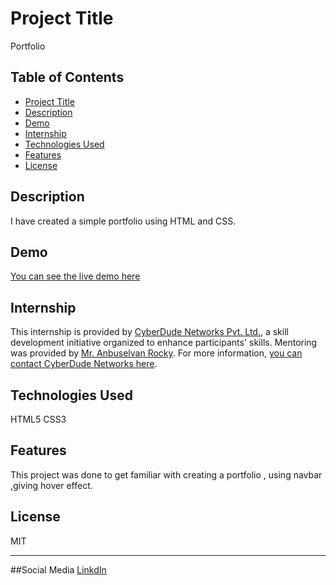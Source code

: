 # Project Title

Portfolio

## Table of Contents
- [Project Title](#project-title)
- [Description](#description)
- [Demo](#demo)
- [Internship](#internship)
- [Technologies Used](#technologies-used)
- [Features](#features)
- [License](#license)


## Description

I have created a simple portfolio using HTML and CSS.

## Demo

[You can see the live demo here](https://gayathrihg.github.io/Portfolio/)

## Internship

This internship is provided by [CyberDude Networks Pvt. Ltd.](https://youtube.com/cyberdudenetworks), a skill development initiative organized to enhance participants' skills. Mentoring was provided by [Mr. Anbuselvan Rocky](https://instagram.com/anbuselvanrocky). For more information, [you can contact CyberDude Networks here](https://cyberdudenetworks.com).

## Technologies Used

HTML5
CSS3

## Features

This project was done to get familiar with creating a portfolio , using navbar ,giving hover effect.

## License

MIT


---
##Social Media
[LinkdIn](www.linkedin.com/in/gayathri-h-g-2151361ba)














